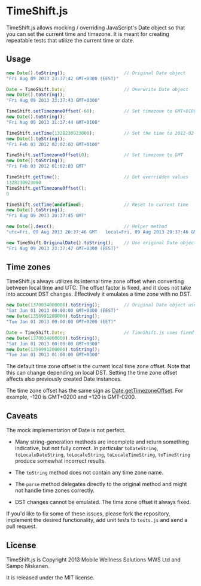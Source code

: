 TimeShift.js
============

TimeShift.js allows mocking / overriding JavaScript's Date object so that you can set the current time and timezone.  It is meant for creating repeatable tests that utilize the current time or date.

Usage
-----

```javascript
new Date().toString();                      // Original Date object
"Fri Aug 09 2013 23:37:42 GMT+0300 (EEST)"

Date = TimeShift.Date;                      // Overwrite Date object
new Date().toString();
"Fri Aug 09 2013 23:37:43 GMT+0300"

TimeShift.setTimezoneOffset(-60);           // Set timezone to GMT+0100 (note the sign)
new Date().toString();
"Fri Aug 09 2013 21:37:44 GMT+0100"

TimeShift.setTime(1328230923000);           // Set the time to 2012-02-03 01:02:03 GMT
new Date().toString();
"Fri Feb 03 2012 02:02:03 GMT+0100"

TimeShift.setTimezoneOffset(0);             // Set timezone to GMT
new Date().toString();
"Fri Feb 03 2012 01:02:03 GMT"

TimeShift.getTime();                        // Get overridden values
1328230923000
TimeShift.getTimezoneOffset();
0

TimeShift.setTime(undefined);               // Reset to current time
new Date().toString();
"Fri Aug 09 2013 20:37:45 GMT"

new Date().desc();                          // Helper method
"utc=Fri, 09 Aug 2013 20:37:46 GMT   local=Fri, 09 Aug 2013 20:37:46 GMT   offset=0"

new TimeShift.OriginalDate().toString();    // Use original Date object
"Fri Aug 09 2013 23:37:47 GMT+0300 (EEST)"
```

Time zones
----------

TimeShift.js always utilizes its internal time zone offset when converting between local time and UTC.  The offset factor is fixed, and it does not take into account DST changes.  Effectively it emulates a time zone with no DST.

```javascript
new Date(1370034000000).toString();         // Original Date object uses variable offset
"Sat Jun 01 2013 00:00:00 GMT+0300 (EEST)"
new Date(1356991200000).toString();
"Tue Jan 01 2013 00:00:00 GMT+0200 (EET)"

Date = TimeShift.Date;                      // TimeShift.js uses fixed offset
new Date(1370034000000).toString();
"Sat Jun 01 2013 00:00:00 GMT+0300"
new Date(1356991200000).toString();
"Tue Jan 01 2013 01:00:00 GMT+0300"
```

The default time zone offset is the current local time zone offset.  Note that this can change depending on local DST.  Setting the time zone offset affects also previously created Date instances.

The time zone offset has the same sign as [Date.getTimezoneOffset](https://developer.mozilla.org/en-US/docs/Web/JavaScript/Reference/Global_Objects/Date/getTimezoneOffset).  For example, -120 is GMT+0200 and +120 is GMT-0200.

Caveats
-------

The mock implementation of Date is not perfect.

* Many string-generation methods are incomplete and return something indicative, but not fully correct.  In particular `toDateString`, `toLocaleDateString`, `toLocaleString`, `toLocaleTimeString`, `toTimeString` produce somewhat incorrect results.

* The `toString` method does not contain any time zone name.

* The `parse` method delegates directly to the original method and might not handle time zones correctly.

* DST changes cannot be emulated.  The time zone offset it always fixed.

If you'd like to fix some of these issues, please fork the repository, implement the desired functionality, add unit tests to `tests.js` and send a pull request.

License
-------

TimeShift.js is Copyright 2013 Mobile Wellness Solutions MWS Ltd and Sampo Niskanen.

It is released under the MIT license.
